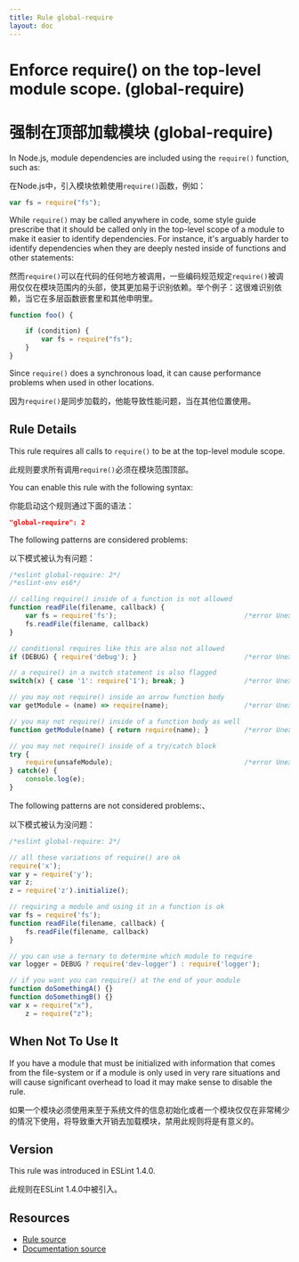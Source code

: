 ```yaml
---
title: Rule global-require
layout: doc
---
```

<!-- Note: No pull requests accepted for this file. See README.md in the root directory for details. -->
# Enforce require() on the top-level module scope. (global-require)

# 强制在顶部加载模块 (global-require)


In Node.js, module dependencies are included using the `require()` function, such as:

在Node.js中，引入模块依赖使用`require()`函数，例如：

```js
var fs = require("fs");
```

While `require()` may be called anywhere in code, some style guide prescribe that it should be called only in the top-level scope of a module to make it easier to identify dependencies. For instance, it's arguably harder to identify dependencies when they are deeply nested inside of functions and other statements:

然而`require()`可以在代码的任何地方被调用，一些编码规范规定`require()`被调用仅仅在模块范围内的头部，使其更加易于识别依赖。举个例子：这很难识别依赖，当它在多层函数嵌套里和其他申明里。

```js
function foo() {

    if (condition) {
        var fs = require("fs");
    }
}
```

Since `require()` does a synchronous load, it can cause performance problems when used in other locations.

因为`require()`是同步加载的，他能导致性能问题，当在其他位置使用。

## Rule Details

This rule requires all calls to `require()` to be at the top-level module scope.

此规则要求所有调用`require()`必须在模块范围顶部。

You can enable this rule with the following syntax:

你能启动这个规则通过下面的语法：

```json
"global-require": 2
```

The following patterns are considered problems:

以下模式被认为有问题：

```js
/*eslint global-require: 2*/
/*eslint-env es6*/

// calling require() inside of a function is not allowed
function readFile(filename, callback) {
    var fs = require('fs');                                /*error Unexpected require().*/
    fs.readFile(filename, callback)
}

// conditional requires like this are also not allowed
if (DEBUG) { require('debug'); }                           /*error Unexpected require().*/

// a require() in a switch statement is also flagged
switch(x) { case '1': require('1'); break; }               /*error Unexpected require().*/

// you may not require() inside an arrow function body
var getModule = (name) => require(name);                   /*error Unexpected require().*/

// you may not require() inside of a function body as well
function getModule(name) { return require(name); }         /*error Unexpected require().*/

// you may not require() inside of a try/catch block
try {
    require(unsafeModule);                                 /*error Unexpected require().*/
} catch(e) {
    console.log(e);
}
```

The following patterns are not considered problems:、

以下模式被认为没问题：

```js
/*eslint global-require: 2*/

// all these variations of require() are ok
require('x');
var y = require('y');
var z;
z = require('z').initialize();

// requiring a module and using it in a function is ok
var fs = require('fs');
function readFile(filename, callback) {
    fs.readFile(filename, callback)
}

// you can use a ternary to determine which module to require
var logger = DEBUG ? require('dev-logger') : require('logger');

// if you want you can require() at the end of your module
function doSomethingA() {}
function doSomethingB() {}
var x = require("x"),
    z = require("z");
```

## When Not To Use It

If you have a module that must be initialized with information that comes from the file-system or if a module is only used in very rare situations and will cause significant overhead to load it may make sense to disable the rule.

如果一个模块必须使用来至于系统文件的信息初始化或者一个模块仅仅在非常稀少的情况下使用，将导致重大开销去加载模块，禁用此规则将是有意义的。

## Version

This rule was introduced in ESLint 1.4.0.

此规则在ESLint 1.4.0中被引入。

## Resources

* [Rule source](https://github.com/eslint/eslint/tree/master/lib/rules/global-require.js)
* [Documentation source](https://github.com/eslint/eslint/tree/master/docs/rules/global-require.md)
